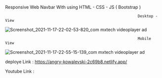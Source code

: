 Responsive Web Navbar With using HTML - CSS - JS ( Bootstrap )

                                                                Desktop - View  

![Screenshot_2021-11-17-22-02-53-820_com mxtech videoplayer ad](https://user-images.githubusercontent.com/82278181/142251495-d5eb69da-450f-42c5-ad6e-40cbc3d98e7d.jpg)

 
                                                                Mobile View  


![Screenshot_2021-11-17-22-55-15-139_com mxtech videoplayer ad](https://user-images.githubusercontent.com/82278181/142251158-89194b52-860c-4481-acb5-967c2ff12fe0.jpg)



deploye Link : https://angry-kowalevski-2c69b8.netlify.app/

Youtube Link : 
